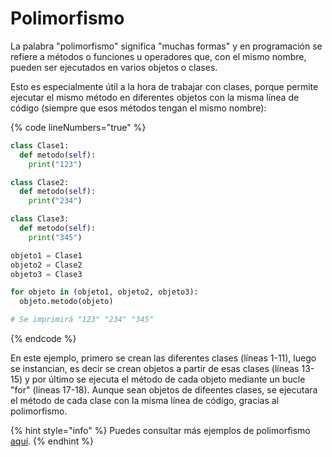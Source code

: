 # Polimorfismo

La palabra "polimorfismo" significa "muchas formas" y en programación se refiere a métodos o funciones u operadores que, con el mismo nombre, pueden ser ejecutados en varios objetos o clases.

Esto es especialmente útil a la hora de trabajar con clases, porque permite ejecutar el mismo método en diferentes objetos con la misma línea de código (siempre que esos métodos tengan el mismo nombre):

{% code lineNumbers="true" %}
```python
class Clase1:
  def metodo(self):
    print("123")

class Clase2:
  def metodo(self):
    print("234")

class Clase3:
  def metodo(self):
    print("345")

objeto1 = Clase1
objeto2 = Clase2
objeto3 = Clase3

for objeto in (objeto1, objeto2, objeto3):
  objeto.metodo(objeto)

# Se imprimirá "123" "234" "345"
```
{% endcode %}

En este ejemplo, primero se crean las diferentes clases (líneas 1-11), luego se instancian, es decir se crean objetos a partir de esas clases (líneas 13-15) y por último se ejecuta el método de cada objeto mediante un bucle "for" (líneas 17-18). Aunque sean objetos de difeentes clases, se ejecutara el método de cada clase con la misma línea de código, gracias al polimorfismo.

{% hint style="info" %}
Puedes consultar más ejemplos de polimorfismo [aquí](https://www.guru99.com/es/polymorphism-in-python.html).
{% endhint %}
